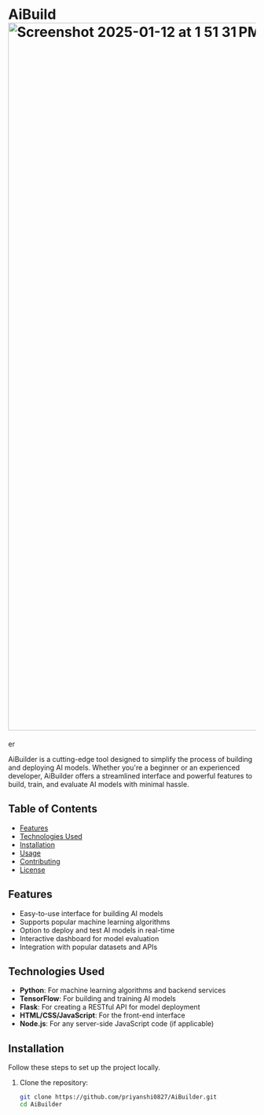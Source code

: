 # AiBuild<img width="1440" alt="Screenshot 2025-01-12 at 1 51 31 PM" src="https://github.com/user-attachments/assets/d209e25d-5025-43fa-983f-3823dbe31519" />
er

AiBuilder is a cutting-edge tool designed to simplify the process of building and deploying AI models. Whether you're a beginner or an experienced developer, AiBuilder offers a streamlined interface and powerful features to build, train, and evaluate AI models with minimal hassle.

## Table of Contents
- [Features](#features)
- [Technologies Used](#technologies-used)
- [Installation](#installation)
- [Usage](#usage)
- [Contributing](#contributing)
- [License](#license)

## Features
- Easy-to-use interface for building AI models
- Supports popular machine learning algorithms
- Option to deploy and test AI models in real-time
- Interactive dashboard for model evaluation
- Integration with popular datasets and APIs

## Technologies Used
- **Python**: For machine learning algorithms and backend services
- **TensorFlow**: For building and training AI models
- **Flask**: For creating a RESTful API for model deployment
- **HTML/CSS/JavaScript**: For the front-end interface
- **Node.js**: For any server-side JavaScript code (if applicable)

## Installation

Follow these steps to set up the project locally.

1. Clone the repository:
   ```bash
   git clone https://github.com/priyanshi0827/AiBuilder.git
   cd AiBuilder
